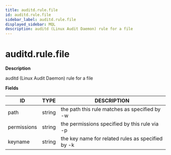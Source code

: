 ```yaml
---
title: auditd.rule.file
id: auditd.rule.file
sidebar_label: auditd.rule.file
displayed_sidebar: MQL
description: auditd (Linux Audit Daemon) rule for a file
---
```


# auditd.rule.file

**Description**

auditd (Linux Audit Daemon) rule for a file

**Fields**

| ID          | TYPE   | DESCRIPTION                                       |
| ----------- | ------ | ------------------------------------------------- |
| path        | string | the path this rule matches as specified by -w     |
| permissions | string | the permissions specified by this rule via -p     |
| keyname     | string | the key name for related rules as specified by -k |
